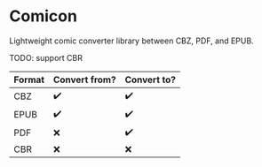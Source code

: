 # Comicon

Lightweight comic converter library between CBZ, PDF, and EPUB.

TODO: support CBR

| Format | Convert from? | Convert to? |
| --- | --- | --- |
| CBZ | :heavy_check_mark: | :heavy_check_mark: |
| EPUB | :heavy_check_mark: | :heavy_check_mark: |
| PDF | :x: | :heavy_check_mark: |
| CBR | :x: | :x: |
